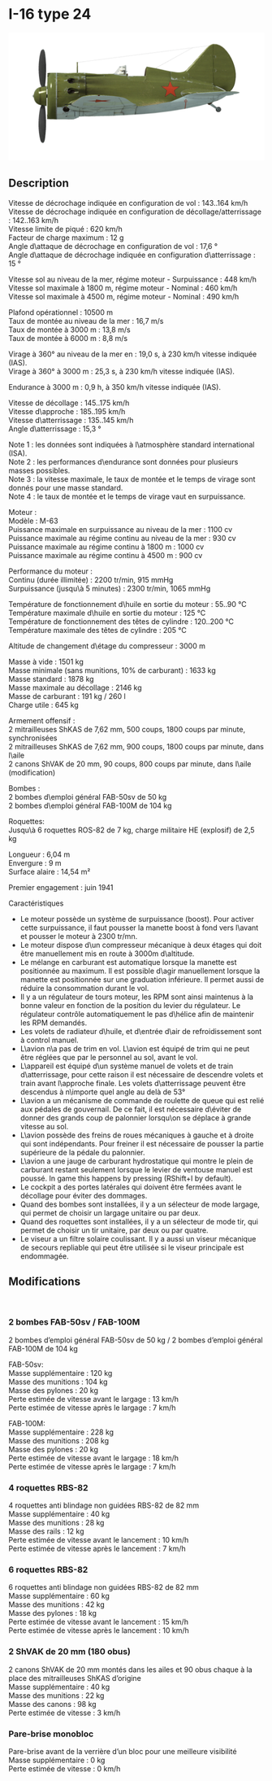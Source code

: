 # I-16 type 24  
  
![i16t24](../images/i16t24.png)  
  
## Description  
  
Vitesse de décrochage indiquée en configuration de vol : 143..164 km/h  
Vitesse de décrochage indiquée en configuration de décollage/atterrissage : 142..163 km/h  
Vitesse limite de piqué : 620 km/h  
Facteur de charge maximum : 12 g  
Angle d\attaque de décrochage en configuration de vol : 17,6 °  
Angle d\attaque de décrochage indiquée en configuration d\atterrissage : 15 °  
  
Vitesse sol au niveau de la mer, régime moteur - Surpuissance : 448 km/h  
Vitesse sol maximale à 1800 m, régime moteur - Nominal : 460 km/h  
Vitesse sol maximale à 4500 m, régime moteur - Nominal : 490 km/h  
  
Plafond opérationnel : 10500 m  
Taux de montée au niveau de la mer : 16,7 m/s  
Taux de montée à 3000 m : 13,8 m/s  
Taux de montée à 6000 m : 8,8 m/s  
  
Virage à 360° au niveau de la mer en : 19,0 s, à 230 km/h vitesse indiquée (IAS).  
Virage à 360° à 3000 m : 25,3 s, à 230 km/h vitesse indiquée (IAS).  
  
Endurance à 3000 m : 0,9 h, à 350 km/h vitesse indiquée (IAS).  
  
Vitesse de décollage : 145..175 km/h  
Vitesse d\approche : 185..195 km/h  
Vitesse d\atterrissage : 135..145 km/h  
Angle d\atterrissage : 15,3 °  
  
Note 1 : les données sont indiquées à l\atmosphère standard international (ISA).  
Note 2 : les performances d\endurance sont données pour plusieurs masses possibles.  
Note 3 : la vitesse maximale, le taux de montée et le temps de virage sont donnés pour une masse standard.  
Note 4 : le taux de montée et le temps de virage vaut en surpuissance.  
  
Moteur :  
Modèle : M-63  
Puissance maximale en surpuissance au niveau de la mer : 1100 cv  
Puissance maximale au régime continu au niveau de la mer : 930 cv  
Puissance maximale au régime continu à 1800 m : 1000 cv  
Puissance maximale au régime continu à 4500 m : 900 cv  
  
Performance du moteur :  
Continu (durée illimitée) : 2200 tr/min, 915 mmHg  
Surpuissance (jusqu\à 5 minutes) : 2300 tr/min, 1065 mmHg  
  
Température de fonctionnement d\huile en sortie du moteur : 55..90 °C  
Température maximale d\huile en sortie du moteur : 125 °C  
Température de fonctionnement des têtes de cylindre : 120..200 °C  
Température maximale des têtes de cylindre : 205 °C  
  
Altitude de changement d\étage du compresseur : 3000 m  
  
Masse à vide : 1501 kg  
Masse minimale (sans munitions, 10% de carburant) : 1633 kg  
Masse standard : 1878 kg  
Masse maximale au décollage : 2146 kg  
Masse de carburant : 191 kg / 260 l  
Charge utile : 645 kg  
  
Armement offensif :  
2 mitrailleuses ShKAS de 7,62 mm, 500 coups, 1800 coups par minute, synchronisées  
2 mitrailleuses ShKAS de 7,62 mm, 900 coups, 1800 coups par minute, dans l\aile  
2 canons ShVAK de 20 mm, 90 coups, 800 coups par minute, dans l\aile (modification)  
  
Bombes :  
2 bombes d\emploi général FAB-50sv de 50 kg  
2 bombes d\emploi général FAB-100M de 104 kg  
  
Roquettes:  
Jusqu\à 6 roquettes ROS-82 de 7 kg, charge militaire HE (explosif) de 2,5 kg  
  
Longueur : 6,04 m  
Envergure : 9 m  
Surface alaire : 14,54 m²  
  
Premier engagement : juin 1941  
  
Caractéristiques  
- Le moteur possède un système de surpuissance (boost). Pour activer cette surpuissance, il faut pousser la manette boost à fond vers l\avant et pousser le moteur à 2300 tr/mn.  
- Le moteur dispose d\un compresseur mécanique à deux étages qui doit être manuellement mis en route à 3000m d\altitude.  
- Le mélange en carburant est automatique lorsque la manette est positionnée au maximum. Il est possible d\agir manuellement lorsque la manette est positionnée sur une graduation inférieure. Il permet aussi de réduire la consommation durant le vol.  
- Il y a un régulateur de tours moteur, les RPM sont ainsi maintenus à la bonne valeur en fonction de la position du levier du régulateur. Le régulateur contrôle automatiquement le pas d\hélice afin de maintenir les RPM demandés.  
- Les volets de radiateur d\huile, et d\entrée d\air de refroidissement sont à control manuel.  
- L\avion n\a pas de trim en vol. L\avion est équipé de trim qui ne peut être réglées que par le personnel au sol, avant le vol.  
- L\appareil est équipé d\un système manuel de volets et de train d\atterrissage, pour cette raison il est nécessaire de descendre volets et train avant l\approche finale. Les volets d\atterrissage peuvent être descendus à n\importe quel angle au delà de 53°  
- L\avion a un mécanisme de commande de roulette de queue qui est relié aux pédales de gouvernail. De ce fait, il est nécessaire d\éviter de donner des grands coup de palonnier lorsqu\on se déplace à grande vitesse au sol.  
- L\avion possède des freins de roues mécaniques à gauche et à droite qui sont indépendants. Pour freiner il est nécessaire de pousser la partie supérieure de la pédale du palonnier.  
- L\avion a une jauge de carburant hydrostatique qui montre le plein de carburant restant seulement lorsque le levier de ventouse manuel est poussé. In game this happens by pressing (RShift+I by default).  
- Le cockpit a des portes latérales qui doivent être fermées avant le décollage pour éviter des dommages.  
- Quand des bombes sont installées, il y a un sélecteur de mode largage, qui permet de choisir un largage unitaire ou par deux.  
- Quand des roquettes sont installées, il y a un sélecteur de mode tir, qui permet de choisir un tir unitaire, par deux ou par quatre.  
- Le viseur a un filtre solaire coulissant. Il y a aussi un viseur mécanique de secours repliable qui peut être utilisée si le viseur principale est endommagée.  
  
## Modifications  
  ﻿
  
  
### 2 bombes FAB-50sv / FAB-100M  
  
2 bombes d’emploi général FAB-50sv de 50 kg / 2 bombes d’emploi général FAB-100M de 104 kg  
  
FAB-50sv:  
Masse supplémentaire : 120 kg  
Masse des munitions : 104 kg  
Masse des pylones : 20 kg  
Perte estimée de vitesse avant le largage : 13 km/h  
Perte estimée de vitesse après le largage : 7 km/h  
  
FAB-100M:  
Masse supplémentaire : 228 kg  
Masse des munitions : 208 kg  
Masse des pylones : 20 kg  
Perte estimée de vitesse avant le largage : 18 km/h  
Perte estimée de vitesse après le largage : 7 km/h  ﻿
  
  
### 4 roquettes RBS-82  
  
4 roquettes anti blindage non guidées RBS-82 de 82 mm  
Masse supplémentaire : 40 kg  
Masse des munitions : 28 kg  
Masse des rails : 12 kg  
Perte estimée de vitesse avant le lancement : 10 km/h  
Perte estimée de vitesse après le lancement : 7 km/h  ﻿
  
  
### 6 roquettes RBS-82  
  
6 roquettes anti blindage non guidées RBS-82 de 82 mm  
Masse supplémentaire : 60 kg  
Masse des munitions : 42 kg  
Masse des pylones : 18 kg  
Perte estimée de vitesse avant le lancement : 15 km/h  
Perte estimée de vitesse après le lancement : 10 km/h  ﻿
  
  
### 2 ShVAK de 20 mm (180 obus)  
  
2 canons ShVAK de 20 mm montés dans les ailes et 90 obus chaque à la place des mitrailleuses ShKAS d’origine  
Masse supplémentaire : 40 kg  
Masse des munitions : 22 kg  
Masse des canons : 98 kg  
Perte estimée de vitesse : 3 km/h  ﻿
  
  
### Pare-brise monobloc  
  
Pare-brise avant de la verrière d’un bloc pour une meilleure visibilité  
Masse supplémentaire : 0 kg  
Perte estimée de vitesse : 0 km/h  